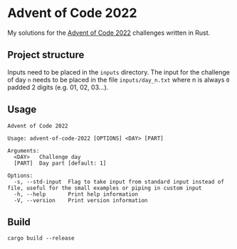 # Advent of Code 2022

My solutions for the [Advent of Code 2022](https://adventofcode.com/2022) challenges written in Rust.

## Project structure

Inputs need to be placed in the `inputs` directory. The input for the challenge of day `n` needs to be placed in the file `inputs/day_n.txt` where n is always `0` padded 2 digits (e.g. 01, 02, 03...).

## Usage

```console
Advent of Code 2022

Usage: advent-of-code-2022 [OPTIONS] <DAY> [PART]

Arguments:
  <DAY>   Challenge day
  [PART]  Day part [default: 1]

Options:
  -s, --std-input  Flag to take input from standard input instead of file, useful for the small examples or piping in custom input
  -h, --help       Print help information
  -V, --version    Print version information
```

## Build

```console
cargo build --release
```
